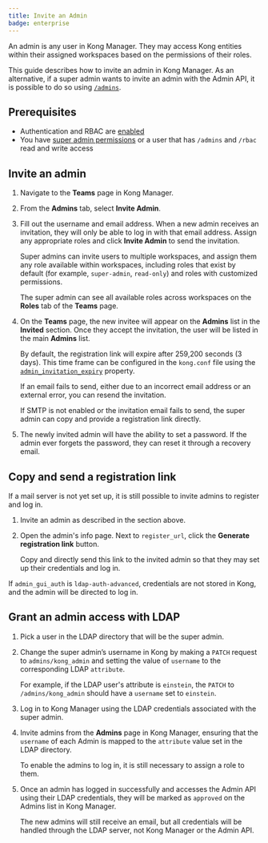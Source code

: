 ```yaml
---
title: Invite an Admin
badge: enterprise
---
```


An admin is any user in Kong Manager. They may access
Kong entities within their assigned workspaces based
on the permissions of their roles.

This guide describes how to invite an admin in Kong
Manager. As an alternative, if a super admin wants to
invite an admin with the Admin API, it is possible to
do so using
[`/admins`](/gateway/api/admin-ee/latest/#/admins/post-admins).

## Prerequisites

* Authentication and RBAC are [enabled](/gateway/{{page.release}}/kong-manager/auth/rbac/enable/)
* You have [super admin permissions](/gateway/{{page.release}}/kong-manager/auth/super-admin/)
or a user that has `/admins` and `/rbac` read and write access

## Invite an admin

1. Navigate to the **Teams** page in Kong Manager.

2. From the **Admins** tab, select **Invite Admin**.

3. Fill out the username and email address. When a new admin receives an
invitation, they will only be able to log in with that email address. Assign any appropriate roles and click **Invite Admin** to send the invitation.

     Super admins can invite users to multiple workspaces, and
    assign them any role available within workspaces, including roles that exist by default (for example, `super-admin`, `read-only`) and roles with customized permissions.

    The super admin can see all available roles across
    workspaces on the **Roles** tab of the **Teams** page.


4. On the **Teams** page, the new invitee will appear on the **Admins** list in the **Invited** section.
Once they accept the invitation, the user will be listed in the main **Admins** list.

    By default, the registration link will expire after 259,200
    seconds (3 days). This time frame can be configured in the `kong.conf`
    file using the [`admin_invitation_expiry`](/gateway/{{page.release}}/reference/configuration/) property.

    If an email fails to send, either due to an incorrect email
    address or an external error, you can resend the invitation.

    If SMTP is not enabled or the invitation email fails to send,
    the super admin can copy and provide a registration link directly.

5. The newly invited admin will have the ability to set a password. If the admin ever forgets the password, they can reset it through a recovery email.

## Copy and send a registration link

If a mail server is not yet set up, it is still possible to invite admins to register and log in.

1. Invite an admin as described in the section above.

2. Open the admin's info page. Next to `register_url`, click the **Generate registration link** button.

    Copy and directly send this link to the invited admin so that they may set
    up their credentials and log in.

If `admin_gui_auth` is `ldap-auth-advanced`, credentials are not stored in Kong, and the admin will be directed to log in.

## Grant an admin access with LDAP

1. Pick a user in the LDAP directory that will be the super admin.

2. Change the super admin’s username in Kong by making a `PATCH` request to
`admins/kong_admin` and setting the value of `username` to the corresponding
LDAP `attribute`.

    For example, if the LDAP user's attribute is `einstein`,
    the `PATCH` to `/admins/kong_admin` should have a `username` set to `einstein`.

3. Log in to Kong Manager using the LDAP credentials associated with the super
admin.

4. Invite admins from the **Admins** page in Kong Manager, ensuring that the
`username` of each Admin is mapped to the `attribute` value set in the LDAP
directory.

    To enable the admins to log in, it is still necessary
    to assign a role to them.

5. Once an admin has logged in successfully and accesses the Admin API using
their LDAP credentials, they will be marked as `approved` on the Admins list
in Kong Manager.

    The new admins will still receive an email, but all
    credentials will be handled through the LDAP server, not Kong Manager
    or the Admin API.
